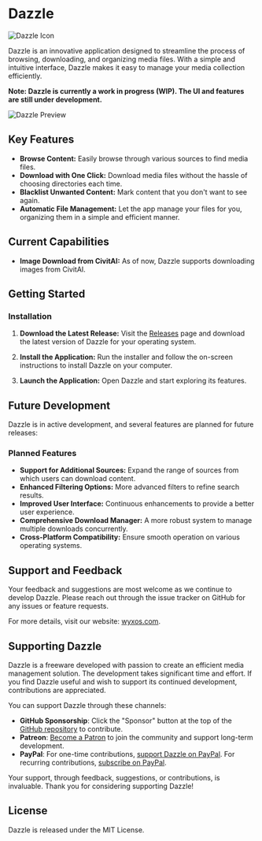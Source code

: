 # Dazzle

![Dazzle Icon](https://github.com/wyxos/dazzle-source/blob/d4b50ae513cc961897c59566fb8097604715ea8b/build/icon.ico)

Dazzle is an innovative application designed to streamline the process of browsing, downloading, and organizing media
files. With a simple and intuitive interface, Dazzle makes it easy to manage your media collection efficiently.

**Note: Dazzle is currently a work in progress (WIP). The UI and features are still under development.**

![Dazzle Preview](https://github.com/wyxos/dazzle-source/blob/d4b50ae513cc961897c59566fb8097604715ea8b/build/preview.png "Dazzle Preview")

## Key Features

- **Browse Content:** Easily browse through various sources to find media files.
- **Download with One Click:** Download media files without the hassle of choosing directories each time.
- **Blacklist Unwanted Content:** Mark content that you don't want to see again.
- **Automatic File Management:** Let the app manage your files for you, organizing them in a simple and efficient
  manner.

## Current Capabilities

- **Image Download from CivitAI:** As of now, Dazzle supports downloading images from CivitAI.

## Getting Started

### Installation

1. **Download the Latest Release:**
   Visit the [Releases](https://github.com/wyxos/dazzle/releases) page and download the latest version of Dazzle for
   your operating system.

2. **Install the Application:**
   Run the installer and follow the on-screen instructions to install Dazzle on your computer.

3. **Launch the Application:**
   Open Dazzle and start exploring its features.

## Future Development

Dazzle is in active development, and several features are planned for future releases:

### Planned Features

- **Support for Additional Sources:** Expand the range of sources from which users can download content.
- **Enhanced Filtering Options:** More advanced filters to refine search results.
- **Improved User Interface:** Continuous enhancements to provide a better user experience.
- **Comprehensive Download Manager:** A more robust system to manage multiple downloads concurrently.
- **Cross-Platform Compatibility:** Ensure smooth operation on various operating systems.

## Support and Feedback

Your feedback and suggestions are most welcome as we continue to develop Dazzle. Please reach out through the issue
tracker on GitHub for any issues or feature requests.

For more details, visit our website: [wyxos.com](https://www.wyxos.com).

## Supporting Dazzle

Dazzle is a freeware developed with passion to create an efficient media management solution. The development takes
significant time and effort. If you find Dazzle useful and wish to support its continued development, contributions are
appreciated.

You can support Dazzle through these channels:

- **GitHub Sponsorship**: Click the "Sponsor" button at the top of
  the [GitHub repository](https://github.com/wyxos/dazzle) to contribute.
- **Patreon**: [Become a Patron](https://www.patreon.com/wyxos) to join the community and support long-term development.
- **PayPal**: For one-time
  contributions, [support Dazzle on PayPal](https://paypal.me/jjaulimsing?country.x=MU&locale.x=en_US). For recurring
  contributions, [subscribe on PayPal](https://www.paypal.com/webapps/billing/plans/subscribe?plan_id=P-2L743351LD524220JM22YX3Y).

Your support, through feedback, suggestions, or contributions, is invaluable. Thank you for considering supporting
Dazzle!

## License

Dazzle is released under the MIT License.

